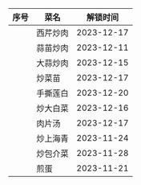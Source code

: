 | 序号 | 菜名     | 解锁时间   |
| ---- | -------- | ---------- |
|      | 西芹炒肉 | 2023-12-17 |
|      | 蒜苗炒肉 | 2023-12-11 |
|      | 大蒜炒肉 | 2023-12-15 |
|      | 炒菜苗   | 2023-12-17 |
|      | 手撕莲白 | 2023-12-20 |
|      | 炒大白菜 | 2023-12-16 |
|      | 肉片汤   | 2023-12-17 |
|      | 炒上海青 | 2023-11-24 |
|      | 炒包介菜 | 2023-11-28 |
|      | 煎蛋     | 2023-11-21 | 
